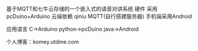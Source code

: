 基于MQTT和七牛云存储的一个嵌入式的语音对讲系统
硬件 采用 pcDuino+Arduino
云端依赖 qiniu MQTT(自行搭建服务器)
手机端采用Android

应用语言 C->Arduino python->pcDuino java->Android

个人博客：komey.utdme.com